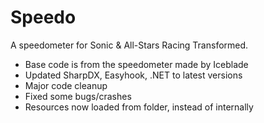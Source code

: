 # Speedo
A speedometer for Sonic &amp; All-Stars Racing Transformed.

* Base code is from the speedometer made by Iceblade
* Updated SharpDX, Easyhook, .NET to latest versions
* Major code cleanup
* Fixed some bugs/crashes
* Resources now loaded from folder, instead of internally
